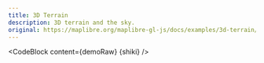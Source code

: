 ```yaml
---
title: 3D Terrain
description: 3D terrain and the sky.
original: https://maplibre.org/maplibre-gl-js/docs/examples/3d-terrain/
---
```


<script lang="ts">
  import Demo from "./Terrain.svelte";
  import demoRaw from "./Terrain.svelte?raw";
  import CodeBlock from "../../CodeBlock.svelte";
  let { shiki } = $props();
</script>

<Demo />

<CodeBlock content={demoRaw} {shiki} />
